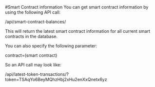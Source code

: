 #Smart Contract information
You can get smart contract information by using the following API call:

/api/smart-contract-balances/

This will return the latest smart contract information for all current smart contracts in the database.

You can also specify the following parameter:

contract=(smart contract)

So an API call may look like:

/api/latest-token-transactions/?token=TSAqYo6BeyMQhzHbj2xHu2enXxQnetx6yz
